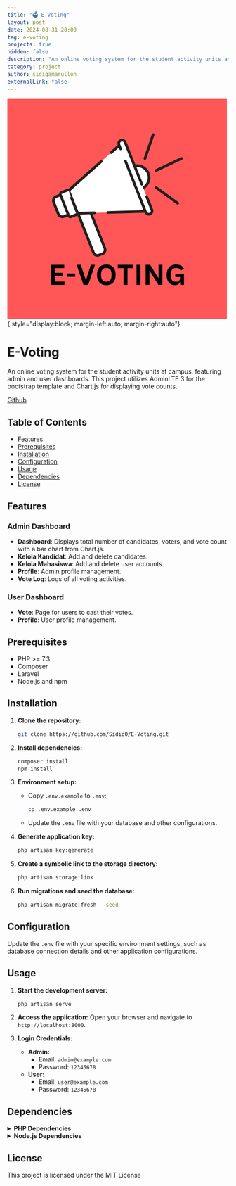 ```yaml
---
title: "🗳 E-Voting"
layout: post
date: 2024-08-31 20:00
tag: e-voting
projects: true
hidden: false
description: "An online voting system for the student activity units at campus, featuring admin and user dashboards."
category: project
author: sidiqamarulloh
externalLink: false
---
```


![E-Voting](/assets/projects/e-voting.png){:style="display:block; margin-left:auto; margin-right:auto"}

# E-Voting

An online voting system for the student activity units at campus, featuring admin and user dashboards. This project utilizes AdminLTE 3 for the bootstrap template and Chart.js for displaying vote counts.

[Github](https://github.com/Sidiq0/E-Voting)

## Table of Contents

- [Features](#features)
- [Prerequisites](#prerequisites)
- [Installation](#installation)
- [Configuration](#configuration)
- [Usage](#usage)
- [Dependencies](#dependencies)
- [License](#license)

## Features

### Admin Dashboard
- **Dashboard**: Displays total number of candidates, voters, and vote count with a bar chart from Chart.js.
- **Kelola Kandidat**: Add and delete candidates.
- **Kelola Mahasiswa**: Add and delete user accounts.
- **Profile**: Admin profile management.
- **Vote Log**: Logs of all voting activities.

### User Dashboard
- **Vote**: Page for users to cast their votes.
- **Profile**: User profile management.

## Prerequisites

- PHP >= 7.3
- Composer
- Laravel
- Node.js and npm

## Installation

1. **Clone the repository:**
    ```sh
    git clone https://github.com/Sidiq0/E-Voting.git
    ```

2. **Install dependencies:**
    ```sh
    composer install
    npm install
    ```

3. **Environment setup:**
    - Copy `.env.example` to `.env`:
        ```sh
        cp .env.example .env
        ```
    - Update the `.env` file with your database and other configurations.

4. **Generate application key:**
    ```sh
    php artisan key:generate
    ```

5. **Create a symbolic link to the storage directory:**
    ```sh
    php artisan storage:link
    ```

6. **Run migrations and seed the database:**
    ```sh
    php artisan migrate:fresh --seed
    ```

## Configuration

Update the `.env` file with your specific environment settings, such as database connection details and other application configurations.

## Usage

1. **Start the development server:**
    ```sh
    php artisan serve
    ```

2. **Access the application:**
    Open your browser and navigate to `http://localhost:8000`.

3. **Login Credentials:**
    - **Admin:**
        - Email: `admin@example.com`
        - Password: `12345678`
    - **User:**
        - Email: `user@example.com`
        - Password: `12345678`

## Dependencies

<details>
<summary><strong>PHP Dependencies</strong></summary>
<ul>
  <li>almasaeed2010/adminlte v3.2.0</li>
  <li>brick/math 0.12.1</li>
  <li>carbonphp/carbon-doctrine-types 2.1.0</li>
  <li>dflydev/dot-access-data v3.0.3</li>
  <li>doctrine/inflector 2.0.10</li>
  <li>doctrine/lexer 3.0.1</li>
  <li>dragonmantank/cron-expression v3.3.3</li>
  <li>egulias/email-validator 4.0.2</li>
  <li>fakerphp/faker v1.23.1</li>
  <li>filp/whoops 2.15.4</li>
  <li>fruitcake/php-cors v1.3.0</li>
  <li>graham-campbell/result-type v1.1.2</li>
  <li>guzzlehttp/guzzle 7.8.1</li>
  <li>guzzlehttp/promises 2.0.2</li>
  <li>guzzlehttp/psr7 2.6.2</li>
  <li>guzzlehttp/uri-template v1.0.3</li>
  <li>hamcrest/hamcrest-php v2.0.1</li>
  <li>jeroennoten/laravel-adminlte v3.12.0</li>
  <li>laravel/framework v10.48.16</li>
  <li>laravel/pint v1.16.2</li>
  <li>laravel/prompts v0.1.24</li>
  <li>laravel/sail v1.30.2</li>
  <li>laravel/sanctum v3.3.3</li>
  <li>laravel/serializable-closure v1.3.3</li>
  <li>laravel/tinker v2.9.0</li>
  <li>laravel/ui v4.5.2</li>
  <li>league/commonmark 2.4.2</li>
  <li>league/config v1.2.0</li>
  <li>league/flysystem v3.28.0</li>
  <li>league/flysystem-local v3.28.0</li>
  <li>league/mime-type-detection v1.15.0</li>
  <li>mockery/mockery 1.6.12</li>
  <li>monolog/monolog 3.7.0</li>
  <li>myclabs/deep-copy 1.12.0</li>
  <li>nesbot/carbon 2.72.5</li>
  <li>nette/schema v1.3.0</li>
  <li>nette/utils v4.0.4</li>
  <li>nikic/php-parser v5.1.0</li>
  <li>nunomaduro/collision v7.10.0</li>
  <li>nunomaduro/termwind v1.15.1</li>
  <li>phar-io/manifest 2.0.4</li>
  <li>phar-io/version 3.2.1</li>
  <li>phpoption/phpoption 1.9.2</li>
  <li>phpunit/php-code-coverage 10.1.15</li>
  <li>phpunit/php-file-iterator 4.1.0</li>
  <li>phpunit/php-invoker 4.0.0</li>
  <li>phpunit/php-text-template 3.0.1</li>
  <li>phpunit/php-timer 6.0.0</li>
  <li>phpunit/phpunit 10.5.27</li>
  <li>psr/clock 1.0.0</li>
  <li>psr/container 2.0.2</li>
  <li>psr/event-dispatcher 1.0.0</li>
  <li>psr/http-client 1.0.3</li>
  <li>psr/http-factory 1.1.0</li>
  <li>psr/http-message 2.0</li>
  <li>psr/log 3.0.0</li>
  <li>psr/simple-cache 3.0.0</li>
  <li>psy/psysh v0.12.4</li>
  <li>ralouphie/getallheaders 3.0.3</li>
  <li>ramsey/collection 2.0.0</li>
  <li>ramsey/uuid 4.7.6</li>
  <li>sebastian/cli-parser 2.0.1</li>
  <li>sebastian/code-unit 2.0.0</li>
  <li>sebastian/code-unit-reverse-lookup 3.0.0</li>
  <li>sebastian/comparator 5.0.1</li>
  <li>sebastian/complexity 3.2.0</li>
  <li>sebastian/diff 5.1.1</li>
  <li>sebastian/environment 6.1.0</li>
  <li>sebastian/exporter 5.1.2</li>
  <li>sebastian/global-state 6.0.2</li>
  <li>sebastian/lines-of-code 2.0.2</li>
  <li>sebastian/object-enumerator 5.0.0</li>
  <li>sebastian/object-reflector 3.0.0</li>
  <li>sebastian/recursion-context 5.0.0</li>
  <li>sebastian/type 4.0.0</li>
  <li>sebastian/version 4.0.1</li>
  <li>spatie/backtrace 1.6.1</li>
  <li>spatie/error-solutions 1.0.5</li>
  <li>spatie/flare-client-php 1.7.0</li>
  <li>spatie/ignition 1.15.0</li>
  <li>spatie/laravel-ignition 2.8.0</li>
  <li>symfony/console v6.4.9</li>
  <li>symfony/css-selector v6.4.8</li>
  <li>symfony/deprecation-contracts v3.5.0</li>
  <li>symfony/error-handler v6.4.9</li>
  <li>symfony/event-dispatcher v6.4.8</li>
  <li>symfony/event-dispatcher-contracts v3.5.0</li>
  <li>symfony/finder v6.4.8</li>
  <li>symfony/http-foundation v6.4.8</li>
  <li>symfony/http-kernel v6.4.9</li>
  <li>symfony/mailer v6.4.9</li>
  <li>symfony/mime v6.4.9</li>
  <li>symfony/polyfill-ctype v1.30.0</li>
  <li>symfony/polyfill-intl-grapheme v1.30.0</li>
  <li>symfony/polyfill-intl-idn v1.30.0</li>
  <li>symfony/polyfill-intl-normalizer v1.30.0</li>
  <li>symfony/polyfill-mbstring v1.30.0</li>
  <li>symfony/polyfill-php72 v1.30.0</li>
  <li>symfony/polyfill-php80 v1.30.0</li>
  <li>symfony/polyfill-php83 v1.30.0</li>
  <li>symfony/polyfill-uuid v1.30.0</li>
  <li>symfony/process v6.4.8</li>
  <li>symfony/routing v6.4.8</li>
  <li>symfony/service-contracts v3.5.0</li>
  <li>symfony/string v6.4.9</li>
  <li>symfony/translation v6.4.8</li>
  <li>symfony/translation-contracts v3.5.0</li>
  <li>symfony/uid v6.4.8</li>
  <li>symfony/var-dumper v6.4.9</li>
  <li>symfony/yaml v6.4.8</li>
  <li>theseer/tokenizer 1.2.3</li>
  <li>tijsverkoyen/css-to-inline-styles v2.2.7</li>
  <li>vlucas/phpdotenv v5.6.0</li>
  <li>voku/portable-ascii 2.0.1</li>
  <li>webmozart/assert 1.11.0</li>
</ul>
</details>

<details>
<summary><strong>Node.js Dependencies</strong></summary>
<ul>
  <li>@popperjs/core@2.11.8</li>
  <li>axios@1.7.2</li>
  <li>bootstrap@5.3.3</li>
  <li>jquery@3.7.1</li>
  <li>laravel-vite-plugin@1.0.5</li>
  <li>popper.js@1.16.1</li>
  <li>sass@1.77.8</li>
  <li>vite@5.3.3</li>
</ul>
</details>



## License

This project is licensed under the MIT License 
